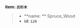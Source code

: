 <!-- BEGIN_AUTOGEN: do NOT edit in this block -->

**item: `云杉木`**

> * **name: ** Spruce_Wood
> * **id: `126`**

<!-- END_AUTOGEN-->
